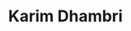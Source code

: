 ---
title: Karim Dhambri
collection: members
layout: member.html
image: Karim Dhambri.jpg
url: karim-dhambri
---